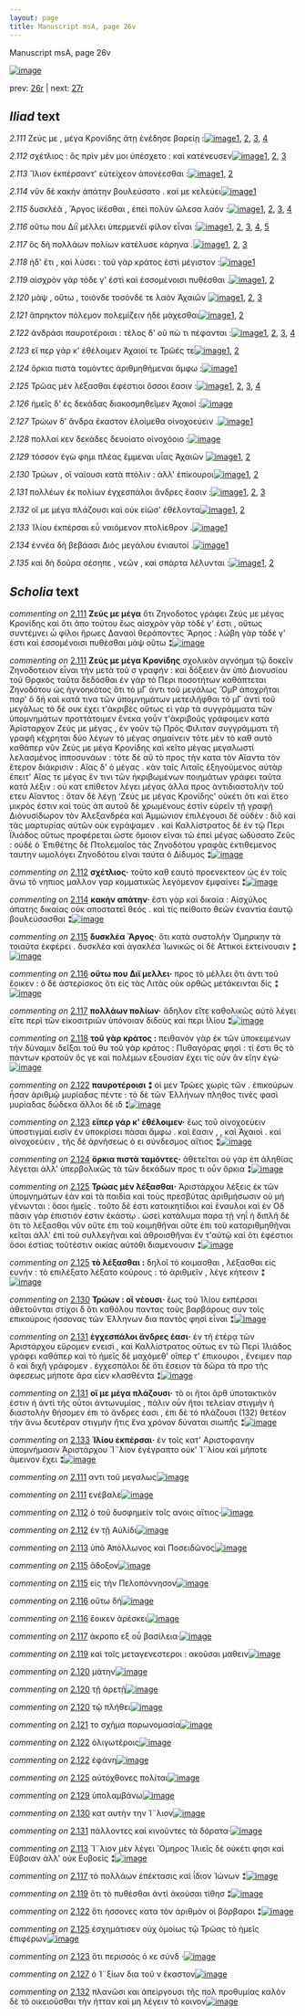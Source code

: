 ```yaml
---
layout: page
title: Manuscript msA, page 26v
---
```


Manuscript msA, page 26v

[![image](http://www.homermultitext.org/iipsrv?OBJ=IIP,1.0&FIF=/project/homer/pyramidal/deepzoom/hmt/vaimg/2017a/VA026VN_0528.tif&WID=100&CVT=JPEG)](http://www.homermultitext.org/ict2/?urn=urn:cite2:hmt:vaimg.2017a:VA026VN_0528)

prev:  [26r](../26r) | next:  [27r](../27r)

## *Iliad* text

*2.111* <a id="2.111"/> Ζεύς με , μέγα Κρονίδης ἄτῃ ἐνέδησε βαρείῃ :[![image](http://www.homermultitext.org/iipsrv?OBJ=IIP,1.0&FIF=/project/homer/pyramidal/deepzoom/hmt/vaimg/2017a/VA026VN_0528.tif&RGN=0.477,0.2149,0.382,0.0331&WID=1000&CVT=JPEG)](http://www.homermultitext.org/ict2/?urn=urn:cite2:hmt:vaimg.2017a:VA026VN_0528@0.477,0.2149,0.382,0.0331)[1](#msA_2.168), [2](#msAil_2.197), [3](#msAil_2.198), [4](#msA_2.169)

*2.112* <a id="2.112"/> σχέτλιος : ὃς πρὶν μέν μοι ὑπέσχετο : καὶ κατένευσεν[![image](http://www.homermultitext.org/iipsrv?OBJ=IIP,1.0&FIF=/project/homer/pyramidal/deepzoom/hmt/vaimg/2017a/VA026VN_0528.tif&RGN=0.481,0.2389,0.382,0.0263&WID=1000&CVT=JPEG)](http://www.homermultitext.org/ict2/?urn=urn:cite2:hmt:vaimg.2017a:VA026VN_0528@0.481,0.2389,0.382,0.0263)[1](#msAil_2.199), [2](#msA_2.170), [3](#msAil_2.200)

*2.113* <a id="2.113"/> Ἴλιον ἐκπέρσαντ' 					εὐτείχεον ἀπονέεσθαι :[![image](http://www.homermultitext.org/iipsrv?OBJ=IIP,1.0&FIF=/project/homer/pyramidal/deepzoom/hmt/vaimg/2017a/VA026VN_0528.tif&RGN=0.481,0.2569,0.382,0.0263&WID=1000&CVT=JPEG)](http://www.homermultitext.org/ict2/?urn=urn:cite2:hmt:vaimg.2017a:VA026VN_0528@0.481,0.2569,0.382,0.0263)[1](#msAil_2.201), [2](#msAim_2.186)

*2.114* <a id="2.114"/> νῦν δὲ κακὴν ἀπάτην βουλεύσατο . καί με κελεύει[![image](http://www.homermultitext.org/iipsrv?OBJ=IIP,1.0&FIF=/project/homer/pyramidal/deepzoom/hmt/vaimg/2017a/VA026VN_0528.tif&RGN=0.487,0.2757,0.382,0.0263&WID=1000&CVT=JPEG)](http://www.homermultitext.org/ict2/?urn=urn:cite2:hmt:vaimg.2017a:VA026VN_0528@0.487,0.2757,0.382,0.0263)[1](#msA_2.171)

*2.115* <a id="2.115"/> δυσκλέᾰ , Ἄργος 					ἱ̈κέσθαι , ἐπεὶ πολὺν ὤλεσα λαόν :[![image](http://www.homermultitext.org/iipsrv?OBJ=IIP,1.0&FIF=/project/homer/pyramidal/deepzoom/hmt/vaimg/2017a/VA026VN_0528.tif&RGN=0.486,0.2938,0.382,0.0263&WID=1000&CVT=JPEG)](http://www.homermultitext.org/ict2/?urn=urn:cite2:hmt:vaimg.2017a:VA026VN_0528@0.486,0.2938,0.382,0.0263)[1](#msAil_2.203), [2](#msAil_2.202), [3](#msA_2.172), [4](#msA_2.173)

*2.116* <a id="2.116"/> οὕτω που Διῒ μέλλει 					ὑπερμενέϊ φίλον εἶναι :[![image](http://www.homermultitext.org/iipsrv?OBJ=IIP,1.0&FIF=/project/homer/pyramidal/deepzoom/hmt/vaimg/2017a/VA026VN_0528.tif&RGN=0.486,0.3118,0.382,0.0263&WID=1000&CVT=JPEG)](http://www.homermultitext.org/ict2/?urn=urn:cite2:hmt:vaimg.2017a:VA026VN_0528@0.486,0.3118,0.382,0.0263)[1](#msAil_2.206), [2](#msAint_2.193), [3](#msA_2.174), [4](#msAil_2.205), [5](#msAil_2.204)

*2.117* <a id="2.117"/> ὃς δὴ πολλάων πολίων κατέλυσε κάρηνα .[![image](http://www.homermultitext.org/iipsrv?OBJ=IIP,1.0&FIF=/project/homer/pyramidal/deepzoom/hmt/vaimg/2017a/VA026VN_0528.tif&RGN=0.483,0.3313,0.382,0.0263&WID=1000&CVT=JPEG)](http://www.homermultitext.org/ict2/?urn=urn:cite2:hmt:vaimg.2017a:VA026VN_0528@0.483,0.3313,0.382,0.0263)[1](#msAim_2.187), [2](#msAil_2.207), [3](#msA_2.175)

*2.118* <a id="2.118"/> ἠδ' ἔτι , καὶ λύσει : τοῦ γὰρ κράτος ἐστὶ μέγιστον :[![image](http://www.homermultitext.org/iipsrv?OBJ=IIP,1.0&FIF=/project/homer/pyramidal/deepzoom/hmt/vaimg/2017a/VA026VN_0528.tif&RGN=0.483,0.3494,0.382,0.0263&WID=1000&CVT=JPEG)](http://www.homermultitext.org/ict2/?urn=urn:cite2:hmt:vaimg.2017a:VA026VN_0528@0.483,0.3494,0.382,0.0263)[1](#msA_2.176)

*2.119* <a id="2.119"/> αἰσχρὸν γὰρ τόδε γ' ἐστὶ καὶ ἐσσομένοισι πυθέσθαι .[![image](http://www.homermultitext.org/iipsrv?OBJ=IIP,1.0&FIF=/project/homer/pyramidal/deepzoom/hmt/vaimg/2017a/VA026VN_0528.tif&RGN=0.483,0.3689,0.382,0.0263&WID=1000&CVT=JPEG)](http://www.homermultitext.org/ict2/?urn=urn:cite2:hmt:vaimg.2017a:VA026VN_0528@0.483,0.3689,0.382,0.0263)[1](#msAim_2.188), [2](#msAil_2.208)

*2.120* <a id="2.120"/> μὰψ , οὕτω , τοιόνδε τοσόνδέ τε λαὸν Ἀχαιῶν 				[![image](http://www.homermultitext.org/iipsrv?OBJ=IIP,1.0&FIF=/project/homer/pyramidal/deepzoom/hmt/vaimg/2017a/VA026VN_0528.tif&RGN=0.483,0.3899,0.382,0.0263&WID=1000&CVT=JPEG)](http://www.homermultitext.org/ict2/?urn=urn:cite2:hmt:vaimg.2017a:VA026VN_0528@0.483,0.3899,0.382,0.0263)[1](#msAil_2.209), [2](#msAil_2.210), [3](#msAil_2.211)

*2.121* <a id="2.121"/> ἄπρηκτον πόλεμον πολεμίζειν ἠδὲ μάχεσθαι[![image](http://www.homermultitext.org/iipsrv?OBJ=IIP,1.0&FIF=/project/homer/pyramidal/deepzoom/hmt/vaimg/2017a/VA026VN_0528.tif&RGN=0.484,0.4072,0.382,0.0263&WID=1000&CVT=JPEG)](http://www.homermultitext.org/ict2/?urn=urn:cite2:hmt:vaimg.2017a:VA026VN_0528@0.484,0.4072,0.382,0.0263)[1](#msAil_2.213), [2](#msAil_2.212)

*2.122* <a id="2.122"/> ἀνδράσι παυροτέροισι : τέλος δ' οὔ πώ τι πέφανται :[![image](http://www.homermultitext.org/iipsrv?OBJ=IIP,1.0&FIF=/project/homer/pyramidal/deepzoom/hmt/vaimg/2017a/VA026VN_0528.tif&RGN=0.494,0.429,0.382,0.0263&WID=1000&CVT=JPEG)](http://www.homermultitext.org/ict2/?urn=urn:cite2:hmt:vaimg.2017a:VA026VN_0528@0.494,0.429,0.382,0.0263)[1](#msAil_2.214), [2](#msAim_2.189), [3](#msA_2.177), [4](#msAil_2.215)

*2.123* <a id="2.123"/> εἴ περ γάρ κ' ἐθέλοιμεν Ἀχαιοί τε Τρῶές 					τε[![image](http://www.homermultitext.org/iipsrv?OBJ=IIP,1.0&FIF=/project/homer/pyramidal/deepzoom/hmt/vaimg/2017a/VA026VN_0528.tif&RGN=0.477,0.4455,0.382,0.0263&WID=1000&CVT=JPEG)](http://www.homermultitext.org/ict2/?urn=urn:cite2:hmt:vaimg.2017a:VA026VN_0528@0.477,0.4455,0.382,0.0263)[1](#msA_2.178), [2](#msAint_2.194)

*2.124* <a id="2.124"/> ὅρκια πιστὰ ταμόντες ἀριθμηθήμεναι ἄμφω :[![image](http://www.homermultitext.org/iipsrv?OBJ=IIP,1.0&FIF=/project/homer/pyramidal/deepzoom/hmt/vaimg/2017a/VA026VN_0528.tif&RGN=0.497,0.4591,0.382,0.0331&WID=1000&CVT=JPEG)](http://www.homermultitext.org/ict2/?urn=urn:cite2:hmt:vaimg.2017a:VA026VN_0528@0.497,0.4591,0.382,0.0331)[1](#msA_2.179)

*2.125* <a id="2.125"/> Τρῶας μὲν λέξασθαι 					ἐφέστιοι ὅσσοι ἔασιν :[![image](http://www.homermultitext.org/iipsrv?OBJ=IIP,1.0&FIF=/project/homer/pyramidal/deepzoom/hmt/vaimg/2017a/VA026VN_0528.tif&RGN=0.489,0.4793,0.382,0.0301&WID=1000&CVT=JPEG)](http://www.homermultitext.org/ict2/?urn=urn:cite2:hmt:vaimg.2017a:VA026VN_0528@0.489,0.4793,0.382,0.0301)[1](#msA_2.181), [2](#msA_2.180), [3](#msAil_2.216), [4](#msAim_2.190)

*2.126* <a id="2.126"/> ἡμεῖς δ' ἐς δεκάδας διακοσμηθεῖμεν Ἀχαιοί :[![image](http://www.homermultitext.org/iipsrv?OBJ=IIP,1.0&FIF=/project/homer/pyramidal/deepzoom/hmt/vaimg/2017a/VA026VN_0528.tif&RGN=0.489,0.4944,0.382,0.0301&WID=1000&CVT=JPEG)](http://www.homermultitext.org/ict2/?urn=urn:cite2:hmt:vaimg.2017a:VA026VN_0528@0.489,0.4944,0.382,0.0301)

*2.127* <a id="2.127"/> Τρώων δ' ἄνδρα 					ἕκαστον ἑλοίμεθα οἰνοχοεύειν .[![image](http://www.homermultitext.org/iipsrv?OBJ=IIP,1.0&FIF=/project/homer/pyramidal/deepzoom/hmt/vaimg/2017a/VA026VN_0528.tif&RGN=0.49,0.5162,0.397,0.0331&WID=1000&CVT=JPEG)](http://www.homermultitext.org/ict2/?urn=urn:cite2:hmt:vaimg.2017a:VA026VN_0528@0.49,0.5162,0.397,0.0331)[1](#msAint_2.195)

*2.128* <a id="2.128"/> πολλαί κεν δεκάδες δευοίατο οἰνοχόοιο :[![image](http://www.homermultitext.org/iipsrv?OBJ=IIP,1.0&FIF=/project/homer/pyramidal/deepzoom/hmt/vaimg/2017a/VA026VN_0528.tif&RGN=0.489,0.5319,0.364,0.0331&WID=1000&CVT=JPEG)](http://www.homermultitext.org/ict2/?urn=urn:cite2:hmt:vaimg.2017a:VA026VN_0528@0.489,0.5319,0.364,0.0331)

*2.129* <a id="2.129"/> τόσσον ἐγὼ φημι πλέας ἔμμεναι υἷας Ἀχαιῶν 				[![image](http://www.homermultitext.org/iipsrv?OBJ=IIP,1.0&FIF=/project/homer/pyramidal/deepzoom/hmt/vaimg/2017a/VA026VN_0528.tif&RGN=0.491,0.5545,0.387,0.0331&WID=1000&CVT=JPEG)](http://www.homermultitext.org/ict2/?urn=urn:cite2:hmt:vaimg.2017a:VA026VN_0528@0.491,0.5545,0.387,0.0331)[1](#msAim_2.191), [2](#msAil_2.217)

*2.130* <a id="2.130"/> Τρώων , οἳ ναίουσι 					κατὰ πτόλιν : ἀλλ' ἐπίκουροι[![image](http://www.homermultitext.org/iipsrv?OBJ=IIP,1.0&FIF=/project/homer/pyramidal/deepzoom/hmt/vaimg/2017a/VA026VN_0528.tif&RGN=0.491,0.5733,0.387,0.0331&WID=1000&CVT=JPEG)](http://www.homermultitext.org/ict2/?urn=urn:cite2:hmt:vaimg.2017a:VA026VN_0528@0.491,0.5733,0.387,0.0331)[1](#msAil_2.218), [2](#msA_2.182)

*2.131* <a id="2.131"/> πολλέων ἐκ πολίων ἐγχεσπάλοι ἄνδρες ἔασιν :[![image](http://www.homermultitext.org/iipsrv?OBJ=IIP,1.0&FIF=/project/homer/pyramidal/deepzoom/hmt/vaimg/2017a/VA026VN_0528.tif&RGN=0.492,0.5905,0.387,0.027&WID=1000&CVT=JPEG)](http://www.homermultitext.org/ict2/?urn=urn:cite2:hmt:vaimg.2017a:VA026VN_0528@0.492,0.5905,0.387,0.027)[1](#msA_2.183), [2](#msAil_2.219), [3](#msA_2.184)

*2.132* <a id="2.132"/> οἵ με μέγα πλάζουσι καὶ οὐκ εἰῶσ' ἐθέλοντα[![image](http://www.homermultitext.org/iipsrv?OBJ=IIP,1.0&FIF=/project/homer/pyramidal/deepzoom/hmt/vaimg/2017a/VA026VN_0528.tif&RGN=0.491,0.6093,0.387,0.027&WID=1000&CVT=JPEG)](http://www.homermultitext.org/ict2/?urn=urn:cite2:hmt:vaimg.2017a:VA026VN_0528@0.491,0.6093,0.387,0.027)[1](#msAint_2.196), [2](#msAil_2.220)

*2.133* <a id="2.133"/> Ἰλίου ἐκπέρσαι εὖ 					ναιόμενον πτολίεθρον .[![image](http://www.homermultitext.org/iipsrv?OBJ=IIP,1.0&FIF=/project/homer/pyramidal/deepzoom/hmt/vaimg/2017a/VA026VN_0528.tif&RGN=0.491,0.6326,0.387,0.027&WID=1000&CVT=JPEG)](http://www.homermultitext.org/ict2/?urn=urn:cite2:hmt:vaimg.2017a:VA026VN_0528@0.491,0.6326,0.387,0.027)[1](#msA_2.185)

*2.134* <a id="2.134"/> ἐννέα δὴ βεβάασι Διὸς 					μεγάλου ἐνιαυτοί .[![image](http://www.homermultitext.org/iipsrv?OBJ=IIP,1.0&FIF=/project/homer/pyramidal/deepzoom/hmt/vaimg/2017a/VA026VN_0528.tif&RGN=0.492,0.6506,0.387,0.027&WID=1000&CVT=JPEG)](http://www.homermultitext.org/ict2/?urn=urn:cite2:hmt:vaimg.2017a:VA026VN_0528@0.492,0.6506,0.387,0.027)[1](#msAil_2.221)

*2.135* <a id="2.135"/> καὶ δὴ δοῦρα σέσηπε , νεῶν , καὶ σπάρτα λέλυνται :[![image](http://www.homermultitext.org/iipsrv?OBJ=IIP,1.0&FIF=/project/homer/pyramidal/deepzoom/hmt/vaimg/2017a/VA026VN_0528.tif&RGN=0.501,0.6687,0.396,0.0301&WID=1000&CVT=JPEG)](http://www.homermultitext.org/ict2/?urn=urn:cite2:hmt:vaimg.2017a:VA026VN_0528@0.501,0.6687,0.396,0.0301)[1](#msAim_2.192), [2](#msAil_2.222)

## *Scholia* text

*commenting on* [2.111](#2.111)  <a id="msA_2.168"/> **Ζεύς με μέγα** ὅτι Ζηνοδοτος γράφει Ζεύς με μέγας Κρονίδης καὶ ὅτι ἀπο τούτου ἕως αἰσχρὸν γὰρ τὸδέ γ' ἐστι , οὕτως συντέμνει ὦ φίλοι ἥρωες Δαναοὶ θεράποντες Ἄρηος : λώβη γὰρ τὰδέ γ' ἐστι καὶ ἐσσομένοισι πυθέσθαι μὰψ οὕτω ⁑[![image](http://www.homermultitext.org/iipsrv?OBJ=IIP,1.0&FIF=/project/homer/pyramidal/deepzoom/hmt/vaimg/2017a/VA026VN_0528.tif&RGN=0.2073,0.1109,0.6067,0.0293&WID=1000&CVT=JPEG)](http://www.homermultitext.org/ict2/?urn=urn:cite2:hmt:vaimg.2017a:VA026VN_0528@0.2073,0.1109,0.6067,0.0293)

*commenting on* [2.111](#2.111)  <a id="msA_2.169"/> **Ζεύς με μέγα Κρονίδης** σχολικὸν αγνόημα τῷ δοκεῖν Ζηνοδοτειον εἶναι τὴν μετὰ τοῦ σ γραφήν : καὶ δόξειεν ἂν ὑπὸ Διονυσίου τοῦ Θρᾳκὸς ταῦτα δεδόσθαι ἐν γὰρ τὸ Περι ποσοτήτων καθάπτεται Ζηνοδότου ὡς ἡγνοηκότος ὅτι τὸ μΓ ἀντι τοῦ μεγάλως ὍμΡ ἀποχρῆται παρ' ὃ δὴ καὶ κατά τινα τῶν ὑπομνημάτων μετειλῆφθαι τὸ μΓ ἀντὶ τοῦ μεγάλως τὸ δὲ ουκ έχει τ'ἀκριβὲς οὕτως εἰ γὰρ τὰ συγγράμματα τῶν ὑπομνημάτων προττάτοιμεν ἕνεκα γοὖν τ'ἀκριβοῦς γράφοιμεν κατὰ Ἀρίσταρχον Ζεύς με μέγας , ἐν γοῦν τῷ Πρὸς Φιλιταν συγγράμματι τῆ γραφῆ κέχρηται δύο λέγων τὸ μέγας σημαίνειν τότε μὲν τὸ καθ αυτὸ καθάπερ νῦν Ζεύς με μέγα Κρονίδης καὶ κεῖτο μέγας μεγαλωστί λελασμένος ἱπποσυνάων : τότε δὲ αῦ τὸ προς τὴν κατα τὸν Αἴαντα τὸν ἕτερον διάκρισιν : Αἴας δ' ὁ μέγας . κὰν ταῖς Λιταῖς ἐξηγούμενος αὐτὰρ ἔπειτ' Αἴας τε μέγας ἔν τινι τῶν ἠκριβωμένων ποιημάτων γράφει ταῦτα κατὰ λέξιν : οὐ κατ επίθετον λέγει μέγας ἀλλα προς ἀντιδιαστολὴν τοῦ ετευ Αἴαντος : ὅταν δὲ λέγῃ ‘Ζεύς με μέγας Κρονίδης' οὐκέτι ὅτι καὶ ἕτεο μικρός ἐστιν καὶ τοὺς ἀπ αυτοῦ δὲ χρωμένους ἐστὶν εὑρεῖν τῇ γραφῇ Διὸνυσίδωρον τὸν Ἀλεξανδρέα καὶ Ἀμμώνιον ἐπιλέγουσι δὲ οὐδὲν : διὃ καὶ τὰς μαρτυρίας αὐτῶν οὐκ εγράψαμεν . καὶ Καλλίστρατος δὲ ἐν τῷ Περι Ϊλιάδος οὕτως προφέρεται ὥστε ὅμοιον εῖναι τῶ ἐπεὶ μέγας ὠδύσατο Ζεῦς : οὐδὲ ὁ Ἐπιθέτης δὲ Πτολεμαῖος τὰς Ζηνοδότου γραφᾶς ἐκτιθεμενος ταυτην ωμολόγει Ζηνοδότου εῖναι ταύτα ὁ Δίδυμος ⁑[![image](http://www.homermultitext.org/iipsrv?OBJ=IIP,1.0&FIF=/project/homer/pyramidal/deepzoom/hmt/vaimg/2017a/VA026VN_0528.tif&RGN=0.2113,0.1257,0.6107,0.2173&WID=1000&CVT=JPEG)](http://www.homermultitext.org/ict2/?urn=urn:cite2:hmt:vaimg.2017a:VA026VN_0528@0.2113,0.1257,0.6107,0.2173)

*commenting on* [2.112](#2.112)  <a id="msA_2.170"/> **σχέτλιος·** τοῦτο καθ εαυτὸ προενεκτεον ὡς ἐν τοῖς ἄνω τὸ νηπιος μαλλον γαρ κομματικῶς λεγόμενον ἐμφαίνει ⁑[![image](http://www.homermultitext.org/iipsrv?OBJ=IIP,1.0&FIF=/project/homer/pyramidal/deepzoom/hmt/vaimg/2017a/VA026VN_0528.tif&RGN=0.2083,0.3359,0.2093,0.041&WID=1000&CVT=JPEG)](http://www.homermultitext.org/ict2/?urn=urn:cite2:hmt:vaimg.2017a:VA026VN_0528@0.2083,0.3359,0.2093,0.041)

*commenting on* [2.114](#2.114)  <a id="msA_2.171"/> **κακὴν απάτην·** ἔστι γὰρ καὶ δικαία : Αἰσχύλος ἀπατης δικαίας οὐκ αποστατεῖ θεός . καὶ τίς πείθοιτο θεῶν ἐναντία ἑαυτῷ βουλεύσασθαι ⁑[![image](http://www.homermultitext.org/iipsrv?OBJ=IIP,1.0&FIF=/project/homer/pyramidal/deepzoom/hmt/vaimg/2017a/VA026VN_0528.tif&RGN=0.21573858,0.35694618,0.20506836,0.05231539&WID=1000&CVT=JPEG)](http://www.homermultitext.org/ict2/?urn=urn:cite2:hmt:vaimg.2017a:VA026VN_0528@0.21573858,0.35694618,0.20506836,0.05231539)

*commenting on* [2.115](#2.115)  <a id="msA_2.172"/> **δυσκλέα Ἄργος·** ὅτι κατὰ συστολὴν Ὁμηρικην τὰ τοιαῦτα ἐκφέρει . δυσκλέα καὶ ἀγακλέα Ἱωνικῶς οἱ δὲ Αττικοὶ ἐκτείνουσιν ⁑[![image](http://www.homermultitext.org/iipsrv?OBJ=IIP,1.0&FIF=/project/homer/pyramidal/deepzoom/hmt/vaimg/2017a/VA026VN_0528.tif&RGN=0.224,0.3942,0.2173,0.04&WID=1000&CVT=JPEG)](http://www.homermultitext.org/ict2/?urn=urn:cite2:hmt:vaimg.2017a:VA026VN_0528@0.224,0.3942,0.2173,0.04)

*commenting on* [2.116](#2.116)  <a id="msA_2.174"/> **οὕτω που Διϊ μελλει·** προς τὸ μέλλει ὅτι ἀντι τοῦ ἔοικεν : ὁ δὲ ἀστερίσκος ὅτι εἰς τὰς Λιτὰς οὐκ ορθῶς μετάκεινται δίς ⁑[![image](http://www.homermultitext.org/iipsrv?OBJ=IIP,1.0&FIF=/project/homer/pyramidal/deepzoom/hmt/vaimg/2017a/VA026VN_0528.tif&RGN=0.2117,0.4516,0.2153,0.0403&WID=1000&CVT=JPEG)](http://www.homermultitext.org/ict2/?urn=urn:cite2:hmt:vaimg.2017a:VA026VN_0528@0.2117,0.4516,0.2153,0.0403)

*commenting on* [2.117](#2.117)  <a id="msA_2.175"/> **πολλάων πολίων·** ἄδηλον εἴτε καθολικῶς αὐτὸ λέγει εἴτε περὶ τῶν εἰκοσιτριῶν ὑπόνοιαν διδοὺς καὶ περι Ϊλίου ⁑[![image](http://www.homermultitext.org/iipsrv?OBJ=IIP,1.0&FIF=/project/homer/pyramidal/deepzoom/hmt/vaimg/2017a/VA026VN_0528.tif&RGN=0.2083,0.4861,0.212,0.038&WID=1000&CVT=JPEG)](http://www.homermultitext.org/ict2/?urn=urn:cite2:hmt:vaimg.2017a:VA026VN_0528@0.2083,0.4861,0.212,0.038)

*commenting on* [2.118](#2.118)  <a id="msA_2.176"/> **τοῦ γὰρ κράτος :** πειθανὸν γὰρ ἐκ τῶν ὑποκειμενων τὴν δύναμιν δεῖξαι τοῦ θυ τοῦ γὰρ κράτος : Πυθαγόρας φησὶ : τί ἔστι θς τὸ πάντων κρατοῦν ὅς γε καὶ πολέμων εξουσίαν ἔχει τίς οὖν ἂν εἴην ἐγώ·[![image](http://www.homermultitext.org/iipsrv?OBJ=IIP,1.0&FIF=/project/homer/pyramidal/deepzoom/hmt/vaimg/2017a/VA026VN_0528.tif&RGN=0.2137,0.5076,0.219,0.065&WID=1000&CVT=JPEG)](http://www.homermultitext.org/ict2/?urn=urn:cite2:hmt:vaimg.2017a:VA026VN_0528@0.2137,0.5076,0.219,0.065)

*commenting on* [2.122](#2.122)  <a id="msA_2.177"/> **παυροτέροισι ⁑** οἱ μεν Τρῶες χωρὶς τῶν . ἐπικούρων ἦσαν ἀριθμῷ μυρίαδας πέντε : τὸ δὲ τῶν Ἑλλήνων πληθος τινὲς φασὶ μυρίαδας δώδεκα ἄλλοι δὲ ιδ ⁑[![image](http://www.homermultitext.org/iipsrv?OBJ=IIP,1.0&FIF=/project/homer/pyramidal/deepzoom/hmt/vaimg/2017a/VA026VN_0528.tif&RGN=0.21340447,0.55444305,0.23,0.05256571&WID=1000&CVT=JPEG)](http://www.homermultitext.org/ict2/?urn=urn:cite2:hmt:vaimg.2017a:VA026VN_0528@0.21340447,0.55444305,0.23,0.05256571)

*commenting on* [2.123](#2.123)  <a id="msA_2.178"/> **εἴπερ γάρ κ' ἐθέλοιμεν·** ἕως τοῦ οἰνοχοεύειν ὑποστιγμαί εισὶν ἐν ὑποκρίσει πάσαι ἄμφω . καὶ ἔασιν , , καὶ Ἀχαιοὶ . καὶ οἰνοχοεύειν , τῆς δὲ ἀρνήσεως ὁ ει σύνδεσμος αἴτιος ⁑[![image](http://www.homermultitext.org/iipsrv?OBJ=IIP,1.0&FIF=/project/homer/pyramidal/deepzoom/hmt/vaimg/2017a/VA026VN_0528.tif&RGN=0.2167,0.5997,0.2253,0.053&WID=1000&CVT=JPEG)](http://www.homermultitext.org/ict2/?urn=urn:cite2:hmt:vaimg.2017a:VA026VN_0528@0.2167,0.5997,0.2253,0.053)

*commenting on* [2.124](#2.124)  <a id="msA_2.179"/> **ὅρκια πιστὰ ταμόντες·** ἀθετεῖται οὐ γὰρ ἐπ ἀληθίας λέγεται ἀλλ' ὑπερβολικῶς τὰ τῶν δεκάδων προς τι οὖν ὅρκια ⁑[![image](http://www.homermultitext.org/iipsrv?OBJ=IIP,1.0&FIF=/project/homer/pyramidal/deepzoom/hmt/vaimg/2017a/VA026VN_0528.tif&RGN=0.2213,0.6453,0.212,0.04&WID=1000&CVT=JPEG)](http://www.homermultitext.org/ict2/?urn=urn:cite2:hmt:vaimg.2017a:VA026VN_0528@0.2213,0.6453,0.212,0.04)

*commenting on* [2.125](#2.125)  <a id="msA_2.180"/> **Τρώας μὲν λέξασθαι·** Ἀριστάρχου λέξεις ἐκ τῶν ὑπομνημάτων ἐὰν καὶ τὰ παιδία καὶ τοὺς πρεσβύτας ἀριθμήσωσιν οὐ μὴ γένωνται : ὅσοι ἡμεῖς . τοῦτο δέ ἐστι κατοικητίδιοι καὶ ἔναυλοι καὶ ἐν Οδ πᾶσιν γὰρ ἐπιστιόν ἐστιν ἑκάστῳ . ὡσεὶ κατάλυμα παρα τῇ νηΐ ἡ διπλῆ δὲ ὅτι τὸ λέξασθαι νῦν οὔτε ἐπι τοῦ κοιμηθῆναι οὔτε ἐπι τοῦ καταριθμηθῆναι κεῖται ἀλλ' ἐπὶ τοῦ συλλεγῆναι καὶ ἀθροισθῆναι ἔν τ'αὐτῷ καὶ ὅτι ἐφέστιοι ὅσοι ἐστίας τοῦτέστιν οικίας αὐτόθι διαμενουσιν ⁑[![image](http://www.homermultitext.org/iipsrv?OBJ=IIP,1.0&FIF=/project/homer/pyramidal/deepzoom/hmt/vaimg/2017a/VA026VN_0528.tif&RGN=0.218,0.6751,0.6303,0.08&WID=1000&CVT=JPEG)](http://www.homermultitext.org/ict2/?urn=urn:cite2:hmt:vaimg.2017a:VA026VN_0528@0.218,0.6751,0.6303,0.08)

*commenting on* [2.125](#2.125)  <a id="msA_2.181"/> **τὸ λέξασθαι :** δηλοῖ τὸ κοιμασθαι , λέξασθαι εἰς ευνήν : τὸ επιλέξατο λέξατο κούρους : τὸ ἀριθμεῖν , λέγε κήτεσιν ⁑[![image](http://www.homermultitext.org/iipsrv?OBJ=IIP,1.0&FIF=/project/homer/pyramidal/deepzoom/hmt/vaimg/2017a/VA026VN_0528.tif&RGN=0.2367,0.7267,0.6077,0.0403&WID=1000&CVT=JPEG)](http://www.homermultitext.org/ict2/?urn=urn:cite2:hmt:vaimg.2017a:VA026VN_0528@0.2367,0.7267,0.6077,0.0403)

*commenting on* [2.130](#2.130)  <a id="msA_2.182"/> **Τρώων : οἳ νέουσι·** ἕως τοῦ Ἰλίου εκπέρσαι ἀθετοῦνται στίχοι δ ὅτι καθόλου παντας τοὺς βαρβάρους συν τοῖς επικούροις ήσσονας τῶν Ἑλληνων δια παντὸς φησὶ εἷναι ⁑[![image](http://www.homermultitext.org/iipsrv?OBJ=IIP,1.0&FIF=/project/homer/pyramidal/deepzoom/hmt/vaimg/2017a/VA026VN_0528.tif&RGN=0.2397,0.7384,0.6047,0.0393&WID=1000&CVT=JPEG)](http://www.homermultitext.org/ict2/?urn=urn:cite2:hmt:vaimg.2017a:VA026VN_0528@0.2397,0.7384,0.6047,0.0393)

*commenting on* [2.131](#2.131)  <a id="msA_2.183"/> **ἐγχεσπάλοι ἄνδρες έασι·** ἐν τῆ ἑτέρᾳ τῶν Ἀριστάρχου εὕρομεν ενεισὶ , καὶ Καλλίστρατος οὕτως εν τῶ Περὶ Ἰλιάδος γράφει καθάπερ καὶ τὸ ἡμεῖς δὲ μαχόμεθ' οἵπερ τ' ἐπικουροι , ἔνειμεν παρ ὃ καὶ διχῆ γράφομεν . ἐγχεσπάλοι δὲ ὅτι ἔσειον τὰ δῶρα τὰ προ τῆς ἀφεσεως μήποτε ἄρα εἶεν κλασθέντα ⁑[![image](http://www.homermultitext.org/iipsrv?OBJ=IIP,1.0&FIF=/project/homer/pyramidal/deepzoom/hmt/vaimg/2017a/VA026VN_0528.tif&RGN=0.2283,0.7497,0.6407,0.051&WID=1000&CVT=JPEG)](http://www.homermultitext.org/ict2/?urn=urn:cite2:hmt:vaimg.2017a:VA026VN_0528@0.2283,0.7497,0.6407,0.051)

*commenting on* [2.131](#2.131)  <a id="msA_2.184"/> **οἵ με μέγα πλάζουσι·** τὸ οι ἤτοι ἄρθ ὑποτακτικόν ἐστιν ἠ ἀντὶ τῆς οὗτοι ἀντωνυμίας , πάλιν οὖν ἤτοι τελείαν στιγμὴν ἠ διαστολὴν θήσομεν ἐπι τὸ ἄνδρες έασι , ἐπι δὲ τὸ πλάζουσι (132) θετέον τὴν ἄνω δευτέραν στιγμὴν ἥτις ἕνα χρόνον δύναται σιωπῆς ⁑[![image](http://www.homermultitext.org/iipsrv?OBJ=IIP,1.0&FIF=/project/homer/pyramidal/deepzoom/hmt/vaimg/2017a/VA026VN_0528.tif&RGN=0.2333,0.7817,0.609,0.042&WID=1000&CVT=JPEG)](http://www.homermultitext.org/ict2/?urn=urn:cite2:hmt:vaimg.2017a:VA026VN_0528@0.2333,0.7817,0.609,0.042)

*commenting on* [2.133](#2.133)  <a id="msA_2.185"/> **Ἰλίου ἐκπέρσαι·** ἐν τοῖς κατ' Αριστοφανην ὑπομνήμασιν Ἀριστάρχου Ἴ¨λιον ἐγέγραπτο οὐκ' Ἰ¨λίου καὶ μήποτε ἄμεινον ἔχει ⁑[![image](http://www.homermultitext.org/iipsrv?OBJ=IIP,1.0&FIF=/project/homer/pyramidal/deepzoom/hmt/vaimg/2017a/VA026VN_0528.tif&RGN=0.235,0.8078,0.5817,0.0298&WID=1000&CVT=JPEG)](http://www.homermultitext.org/ict2/?urn=urn:cite2:hmt:vaimg.2017a:VA026VN_0528@0.235,0.8078,0.5817,0.0298)

*commenting on* [2.111](#2.111)  <a id="msAil_2.197.comment"/> αντι τοῦ μεγαλως[![image](http://www.homermultitext.org/iipsrv?OBJ=IIP,1.0&FIF=/project/homer/pyramidal/deepzoom/hmt/vaimg/2017a/VA026VN_0528.tif&RGN=0.5657,0.2155,0.0493,0.007&WID=1000&CVT=JPEG)](http://www.homermultitext.org/ict2/?urn=urn:cite2:hmt:vaimg.2017a:VA026VN_0528@0.5657,0.2155,0.0493,0.007)

*commenting on* [2.111](#2.111)  <a id="msAil_2.198.comment"/> ενέβαλε[![image](http://www.homermultitext.org/iipsrv?OBJ=IIP,1.0&FIF=/project/homer/pyramidal/deepzoom/hmt/vaimg/2017a/VA026VN_0528.tif&RGN=0.7517,0.217,0.0357,0.0103&WID=1000&CVT=JPEG)](http://www.homermultitext.org/ict2/?urn=urn:cite2:hmt:vaimg.2017a:VA026VN_0528@0.7517,0.217,0.0357,0.0103)

*commenting on* [2.112](#2.112)  <a id="msAil_2.199.comment"/> ὁ τοῦ δυσφημείν τοῖς ανοις αἴτιος·[![image](http://www.homermultitext.org/iipsrv?OBJ=IIP,1.0&FIF=/project/homer/pyramidal/deepzoom/hmt/vaimg/2017a/VA026VN_0528.tif&RGN=0.5053,0.237,0.125,0.0103&WID=1000&CVT=JPEG)](http://www.homermultitext.org/ict2/?urn=urn:cite2:hmt:vaimg.2017a:VA026VN_0528@0.5053,0.237,0.125,0.0103)

*commenting on* [2.112](#2.112)  <a id="msAil_2.200.comment"/> ἐν τῇ Αὐλίδι[![image](http://www.homermultitext.org/iipsrv?OBJ=IIP,1.0&FIF=/project/homer/pyramidal/deepzoom/hmt/vaimg/2017a/VA026VN_0528.tif&RGN=0.6437,0.2363,0.0503,0.009&WID=1000&CVT=JPEG)](http://www.homermultitext.org/ict2/?urn=urn:cite2:hmt:vaimg.2017a:VA026VN_0528@0.6437,0.2363,0.0503,0.009)

*commenting on* [2.113](#2.113)  <a id="msAil_2.201.comment"/> ὑπὸ Ἀπόλλωνος καὶ Ποσειδῶνος[![image](http://www.homermultitext.org/iipsrv?OBJ=IIP,1.0&FIF=/project/homer/pyramidal/deepzoom/hmt/vaimg/2017a/VA026VN_0528.tif&RGN=0.6567,0.2543,0.095,0.0098&WID=1000&CVT=JPEG)](http://www.homermultitext.org/ict2/?urn=urn:cite2:hmt:vaimg.2017a:VA026VN_0528@0.6567,0.2543,0.095,0.0098)

*commenting on* [2.115](#2.115)  <a id="msAil_2.202.comment"/> ἄδοξον[![image](http://www.homermultitext.org/iipsrv?OBJ=IIP,1.0&FIF=/project/homer/pyramidal/deepzoom/hmt/vaimg/2017a/VA026VN_0528.tif&RGN=0.5103,0.2936,0.028,0.0108&WID=1000&CVT=JPEG)](http://www.homermultitext.org/ict2/?urn=urn:cite2:hmt:vaimg.2017a:VA026VN_0528@0.5103,0.2936,0.028,0.0108)

*commenting on* [2.115](#2.115)  <a id="msAil_2.203.comment"/> εἰς τὴν Πελοπόννησον[![image](http://www.homermultitext.org/iipsrv?OBJ=IIP,1.0&FIF=/project/homer/pyramidal/deepzoom/hmt/vaimg/2017a/VA026VN_0528.tif&RGN=0.6283,0.2911,0.057,0.0088&WID=1000&CVT=JPEG)](http://www.homermultitext.org/ict2/?urn=urn:cite2:hmt:vaimg.2017a:VA026VN_0528@0.6283,0.2911,0.057,0.0088)

*commenting on* [2.116](#2.116)  <a id="msAil_2.204.comment"/> οὕτω δή[![image](http://www.homermultitext.org/iipsrv?OBJ=IIP,1.0&FIF=/project/homer/pyramidal/deepzoom/hmt/vaimg/2017a/VA026VN_0528.tif&RGN=0.5157,0.3139,0.036,0.008&WID=1000&CVT=JPEG)](http://www.homermultitext.org/ict2/?urn=urn:cite2:hmt:vaimg.2017a:VA026VN_0528@0.5157,0.3139,0.036,0.008)

*commenting on* [2.116](#2.116)  <a id="msAil_2.205.comment"/> ἔοικεν ἀρέσκει[![image](http://www.homermultitext.org/iipsrv?OBJ=IIP,1.0&FIF=/project/homer/pyramidal/deepzoom/hmt/vaimg/2017a/VA026VN_0528.tif&RGN=0.6053,0.3116,0.054,0.01&WID=1000&CVT=JPEG)](http://www.homermultitext.org/ict2/?urn=urn:cite2:hmt:vaimg.2017a:VA026VN_0528@0.6053,0.3116,0.054,0.01)

*commenting on* [2.117](#2.117)  <a id="msAil_2.207.comment"/> ἀκροπο εξ οὗ βασίλεια·[![image](http://www.homermultitext.org/iipsrv?OBJ=IIP,1.0&FIF=/project/homer/pyramidal/deepzoom/hmt/vaimg/2017a/VA026VN_0528.tif&RGN=0.7663,0.3302,0.08,0.0108&WID=1000&CVT=JPEG)](http://www.homermultitext.org/ict2/?urn=urn:cite2:hmt:vaimg.2017a:VA026VN_0528@0.7663,0.3302,0.08,0.0108)

*commenting on* [2.119](#2.119)  <a id="msAil_2.208.comment"/> καὶ τοῖς μεταγενεστεροι : ακοῦσαι μαθειν[![image](http://www.homermultitext.org/iipsrv?OBJ=IIP,1.0&FIF=/project/homer/pyramidal/deepzoom/hmt/vaimg/2017a/VA026VN_0528.tif&RGN=0.726,0.366,0.1413,0.011&WID=1000&CVT=JPEG)](http://www.homermultitext.org/ict2/?urn=urn:cite2:hmt:vaimg.2017a:VA026VN_0528@0.726,0.366,0.1413,0.011)

*commenting on* [2.120](#2.120)  <a id="msAil_2.209.comment"/> μάτην[![image](http://www.homermultitext.org/iipsrv?OBJ=IIP,1.0&FIF=/project/homer/pyramidal/deepzoom/hmt/vaimg/2017a/VA026VN_0528.tif&RGN=0.5027,0.3892,0.026,0.0083&WID=1000&CVT=JPEG)](http://www.homermultitext.org/ict2/?urn=urn:cite2:hmt:vaimg.2017a:VA026VN_0528@0.5027,0.3892,0.026,0.0083)

*commenting on* [2.120](#2.120)  <a id="msAil_2.210.comment"/> τῇ ἀρετῇ[![image](http://www.homermultitext.org/iipsrv?OBJ=IIP,1.0&FIF=/project/homer/pyramidal/deepzoom/hmt/vaimg/2017a/VA026VN_0528.tif&RGN=0.5997,0.3867,0.0357,0.0085&WID=1000&CVT=JPEG)](http://www.homermultitext.org/ict2/?urn=urn:cite2:hmt:vaimg.2017a:VA026VN_0528@0.5997,0.3867,0.0357,0.0085)

*commenting on* [2.120](#2.120)  <a id="msAil_2.211.comment"/> τῷ πλήθει[![image](http://www.homermultitext.org/iipsrv?OBJ=IIP,1.0&FIF=/project/homer/pyramidal/deepzoom/hmt/vaimg/2017a/VA026VN_0528.tif&RGN=0.667,0.3867,0.052,0.0095&WID=1000&CVT=JPEG)](http://www.homermultitext.org/ict2/?urn=urn:cite2:hmt:vaimg.2017a:VA026VN_0528@0.667,0.3867,0.052,0.0095)

*commenting on* [2.121](#2.121)  <a id="msAil_2.213.comment"/> το σχῆμα παρωνομασία[![image](http://www.homermultitext.org/iipsrv?OBJ=IIP,1.0&FIF=/project/homer/pyramidal/deepzoom/hmt/vaimg/2017a/VA026VN_0528.tif&RGN=0.671,0.405,0.09,0.0115&WID=1000&CVT=JPEG)](http://www.homermultitext.org/ict2/?urn=urn:cite2:hmt:vaimg.2017a:VA026VN_0528@0.671,0.405,0.09,0.0115)

*commenting on* [2.122](#2.122)  <a id="msAil_2.214.comment"/> ὀλιγωτέροις[![image](http://www.homermultitext.org/iipsrv?OBJ=IIP,1.0&FIF=/project/homer/pyramidal/deepzoom/hmt/vaimg/2017a/VA026VN_0528.tif&RGN=0.59,0.425,0.059,0.0098&WID=1000&CVT=JPEG)](http://www.homermultitext.org/ict2/?urn=urn:cite2:hmt:vaimg.2017a:VA026VN_0528@0.59,0.425,0.059,0.0098)

*commenting on* [2.122](#2.122)  <a id="msAil_2.215.comment"/> ἐφάνη[![image](http://www.homermultitext.org/iipsrv?OBJ=IIP,1.0&FIF=/project/homer/pyramidal/deepzoom/hmt/vaimg/2017a/VA026VN_0528.tif&RGN=0.8177,0.424,0.0397,0.009&WID=1000&CVT=JPEG)](http://www.homermultitext.org/ict2/?urn=urn:cite2:hmt:vaimg.2017a:VA026VN_0528@0.8177,0.424,0.0397,0.009)

*commenting on* [2.125](#2.125)  <a id="msAil_2.216.comment"/> αὐτόχθονες πολίται[![image](http://www.homermultitext.org/iipsrv?OBJ=IIP,1.0&FIF=/project/homer/pyramidal/deepzoom/hmt/vaimg/2017a/VA026VN_0528.tif&RGN=0.6857,0.4773,0.0717,0.0098&WID=1000&CVT=JPEG)](http://www.homermultitext.org/ict2/?urn=urn:cite2:hmt:vaimg.2017a:VA026VN_0528@0.6857,0.4773,0.0717,0.0098)

*commenting on* [2.129](#2.129)  <a id="msAil_2.217.comment"/> ὑπολαμβάνω[![image](http://www.homermultitext.org/iipsrv?OBJ=IIP,1.0&FIF=/project/homer/pyramidal/deepzoom/hmt/vaimg/2017a/VA026VN_0528.tif&RGN=0.61,0.5547,0.0563,0.0085&WID=1000&CVT=JPEG)](http://www.homermultitext.org/ict2/?urn=urn:cite2:hmt:vaimg.2017a:VA026VN_0528@0.61,0.5547,0.0563,0.0085)

*commenting on* [2.130](#2.130)  <a id="msAil_2.218.comment"/> κατ αυτὴν την Ί¨λιον[![image](http://www.homermultitext.org/iipsrv?OBJ=IIP,1.0&FIF=/project/homer/pyramidal/deepzoom/hmt/vaimg/2017a/VA026VN_0528.tif&RGN=0.667,0.571,0.0777,0.0115&WID=1000&CVT=JPEG)](http://www.homermultitext.org/ict2/?urn=urn:cite2:hmt:vaimg.2017a:VA026VN_0528@0.667,0.571,0.0777,0.0115)

*commenting on* [2.131](#2.131)  <a id="msAil_2.219.comment"/> πάλλοντες καὶ κινοῦντες τὰ δόρατα·[![image](http://www.homermultitext.org/iipsrv?OBJ=IIP,1.0&FIF=/project/homer/pyramidal/deepzoom/hmt/vaimg/2017a/VA026VN_0528.tif&RGN=0.652,0.5905,0.1413,0.0103&WID=1000&CVT=JPEG)](http://www.homermultitext.org/ict2/?urn=urn:cite2:hmt:vaimg.2017a:VA026VN_0528@0.652,0.5905,0.1413,0.0103)

*commenting on* [2.113](#2.113)  <a id="msAim_2.186.comment"/> Ἴ¨λιον μὲν λέγει Ὅμηρος Ἰλιεῖς δὲ οὐκέτι φησι καὶ Εὔβοιαν ἀλλ' οὐκ Ευβοεῖς ⁑[![image](http://www.homermultitext.org/iipsrv?OBJ=IIP,1.0&FIF=/project/homer/pyramidal/deepzoom/hmt/vaimg/2017a/VA026VN_0528.tif&RGN=0.423,0.2543,0.0613,0.0411&WID=1000&CVT=JPEG)](http://www.homermultitext.org/ict2/?urn=urn:cite2:hmt:vaimg.2017a:VA026VN_0528@0.423,0.2543,0.0613,0.0411)

*commenting on* [2.117](#2.117)  <a id="msAim_2.187.comment"/> τὸ πολλάων ἐπέκτασις καὶ ΐδιον Ἰώνων ⁑[![image](http://www.homermultitext.org/iipsrv?OBJ=IIP,1.0&FIF=/project/homer/pyramidal/deepzoom/hmt/vaimg/2017a/VA026VN_0528.tif&RGN=0.4243,0.3402,0.061,0.0288&WID=1000&CVT=JPEG)](http://www.homermultitext.org/ict2/?urn=urn:cite2:hmt:vaimg.2017a:VA026VN_0528@0.4243,0.3402,0.061,0.0288)

*commenting on* [2.119](#2.119)  <a id="msAim_2.188.comment"/> ὅτι τὸ πυθέσθαι ἀντὶ ἀκούσαι τίθησ ⁑[![image](http://www.homermultitext.org/iipsrv?OBJ=IIP,1.0&FIF=/project/homer/pyramidal/deepzoom/hmt/vaimg/2017a/VA026VN_0528.tif&RGN=0.425,0.38,0.0607,0.0288&WID=1000&CVT=JPEG)](http://www.homermultitext.org/ict2/?urn=urn:cite2:hmt:vaimg.2017a:VA026VN_0528@0.425,0.38,0.0607,0.0288)

*commenting on* [2.122](#2.122)  <a id="msAim_2.189.comment"/> ὅτι ήσσονες κατα τὸν ἀριθμὸν οἱ βάρβαροι ⁑[![image](http://www.homermultitext.org/iipsrv?OBJ=IIP,1.0&FIF=/project/homer/pyramidal/deepzoom/hmt/vaimg/2017a/VA026VN_0528.tif&RGN=0.427,0.4305,0.0593,0.0313&WID=1000&CVT=JPEG)](http://www.homermultitext.org/ict2/?urn=urn:cite2:hmt:vaimg.2017a:VA026VN_0528@0.427,0.4305,0.0593,0.0313)

*commenting on* [2.125](#2.125)  <a id="msAim_2.190.comment"/> ἐσχημάτισεν οὐχ ὁμοίως τῷ Τρῶας τὸ ἡμεῖς ἐπιφέρων[![image](http://www.homermultitext.org/iipsrv?OBJ=IIP,1.0&FIF=/project/homer/pyramidal/deepzoom/hmt/vaimg/2017a/VA026VN_0528.tif&RGN=0.4233,0.4861,0.0653,0.0416&WID=1000&CVT=JPEG)](http://www.homermultitext.org/ict2/?urn=urn:cite2:hmt:vaimg.2017a:VA026VN_0528@0.4233,0.4861,0.0653,0.0416)

*commenting on* [2.123](#2.123)  <a id="msAint_2.194.comment"/> ὅτι περισσὸς ὁ κε σύνδ ·[![image](http://www.homermultitext.org/iipsrv?OBJ=IIP,1.0&FIF=/project/homer/pyramidal/deepzoom/hmt/vaimg/2017a/VA026VN_0528.tif&RGN=0.8353,0.4411,0.0563,0.0215&WID=1000&CVT=JPEG)](http://www.homermultitext.org/ict2/?urn=urn:cite2:hmt:vaimg.2017a:VA026VN_0528@0.8353,0.4411,0.0563,0.0215)

*commenting on* [2.127](#2.127)  <a id="msAint_2.195.comment"/> ὁ Ἰ¨ξίων δια τοῦ ν ἕκαστον[![image](http://www.homermultitext.org/iipsrv?OBJ=IIP,1.0&FIF=/project/homer/pyramidal/deepzoom/hmt/vaimg/2017a/VA026VN_0528.tif&RGN=0.8667,0.5204,0.0383,0.0343&WID=1000&CVT=JPEG)](http://www.homermultitext.org/ict2/?urn=urn:cite2:hmt:vaimg.2017a:VA026VN_0528@0.8667,0.5204,0.0383,0.0343)

*commenting on* [2.132](#2.132)  <a id="msAint_2.196.comment"/> πλανῶσι και ἀπείργουσι τῆς πολ προθυμίας καλὸν δὲ τὸ οικειοῦσθαι τὴν ήτταν καὶ μη λέγειν τὸ κοινον[![image](http://www.homermultitext.org/iipsrv?OBJ=IIP,1.0&FIF=/project/homer/pyramidal/deepzoom/hmt/vaimg/2017a/VA026VN_0528.tif&RGN=0.8457,0.606,0.0657,0.0641&WID=1000&CVT=JPEG)](http://www.homermultitext.org/ict2/?urn=urn:cite2:hmt:vaimg.2017a:VA026VN_0528@0.8457,0.606,0.0657,0.0641)